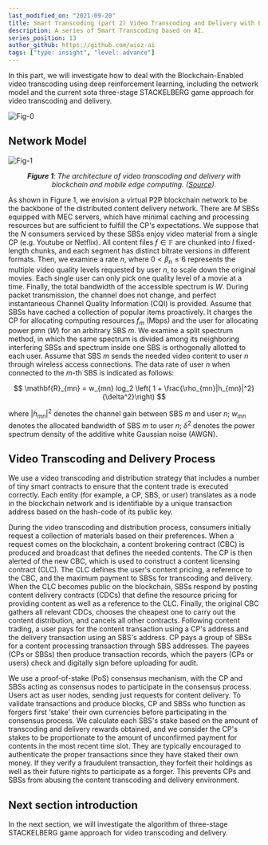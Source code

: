 ```yaml
---
last_modified_on: "2021-09-20"
title: Smart Transcoding (part 2) Video Transcoding and Delivery with Blockchain.
description: A series of Smart Transcoding based on AI.
series_position: 13
author_github: https://github.com/aioz-ai
tags: ["type: insight", "level: advance"]
---
```



In this part, we will investigate how to deal with the Blockchain-Enabled video transcoding using deep reinforcement learning, including the network model and the current sota three-stage STACKELBERG game approach for video transcoding and delivery.

![Fig-0](https://vision.aioz.io/f/d95290a29cda419bb702/?dl=1)

## Network Model

![Fig-1](https://d3i71xaburhd42.cloudfront.net/e87768672ee1ccc4d31d02fe158b68d9b6a5bd0b/3-Figure1-1.png)
*<center>**Figure 1**: The architecture of video transcoding and delivery with blockchain and mobile edge computing. ([Source](https://www.google.com/url?sa=i&url=https%3A%2F%2Fwww.semanticscholar.org%2Fpaper%2FVideo-Transcoding-and-Delivery-with-Blockchain-and-Liu-Li%2Fe87768672ee1ccc4d31d02fe158b68d9b6a5bd0b&psig=AOvVaw3-12T5ro7HCjqNOW3lSPNP&ust=1631763295276000&source=images&cd=vfe&ved=0CAsQjRxqFwoTCIDf7o-GgPMCFQAAAAAdAAAAABAN)).</center>*

As shown in Figure 1, we envision a virtual P2P blockchain network to be the backbone of the distributed content delivery network. There are $M$ SBSs equipped with MEC servers, which have minimal caching and processing resources but are sufficient to fulfill the CP's expectations. We suppose that the $N$ consumers serviced by these SBSs enjoy video material from a single CP (e.g. Youtube or Netflix). All content files $f \in \mathbb{F}$ are chunked into $l$ fixed-length chunks, and each segment has distinct bitrate versions in different formats. Then, we examine a rate $n$, where $0 < \beta_n \leq 6$ represents the multiple video quality levels requested by user $n$, to scale down the original movies. Each single user can only pick one quality level of a movie at a time. Finally, the total bandwidth of the accessible spectrum is $W$. During packet transmission, the channel does not change, and perfect instantaneous Channel Quality Information (CQI) is provided. Assume that SBSs have cached a collection of popular items proactively. It charges the CP for allocating computing resources $f_m$ (Mbps) and the user for allocating power pmn ($W$) for an arbitrary SBS $m$. We examine a split spectrum method, in which the same spectrum is divided among its neighboring interfering SBSs and spectrum inside one SBS is orthogonally allotted to each user. Assume that SBS $m$ sends the needed video content to user $n$ through wireless access connections. The data rate of user $n$ when connected to the $m$-th SBS is indicated as follows:

$$
\mathbf{R}_{mn} = w_{mn} log_2 \left( 1 + \frac{\rho_{mn}|h_{mn}|^2}{\delta^2}\right)
$$

where $|h_{mn}|^2$ denotes the channel gain between SBS $m$ and user $n$; $w_{mn}$ denotes the allocated bandwidth of SBS $m$ to user $n$; $\delta^2$ denotes the power spectrum density of the additive white Gaussian noise (AWGN).

## Video Transcoding and Delivery Process

We use a video transcoding and distribution strategy that includes a number of tiny smart contracts to ensure that the content trade is executed correctly. Each entity (for example, a CP, SBS, or user) translates as a node in the blockchain network and is identifiable by a unique transaction address based on the hash-code of its public key.

During the video transcoding and distribution process, consumers initially request a collection of materials based on their preferences. When a request comes on the blockchain, a content brokering contract (CBC) is produced and broadcast that defines the needed contents. The CP is then alerted of the new CBC, which is used to construct a content licensing contract (CLC). The CLC defines the user's content pricing, a reference to the CBC, and the maximum payment to SBSs for transcoding and delivery. When the CLC becomes public on the blockchain, SBSs respond by posting content delivery contracts (CDCs) that define the resource pricing for providing content as well as a reference to the CLC. Finally, the original CBC gathers all relevant CDCs, chooses the cheapest one to carry out the content distribution, and cancels all other contracts. Following content trading, a user pays for the content transaction using a CP's address and the delivery transaction using an SBS's address. CP pays a group of SBSs for a content processing transaction through SBS addresses. The payees (CPs or SBSs) then produce transaction records, which the payers (CPs or users) check and digitally sign before uploading for audit.

We use a proof-of-stake (PoS) consensus mechanism, with the CP and SBSs acting as consensus nodes to participate in the consensus process. Users act as user nodes, sending just requests for content delivery. To validate transactions and produce blocks, CP and SBSs who function as forgers first ‘stake' their own currencies before participating in the consensus process. We calculate each SBS's stake based on the amount of transcoding and delivery rewards obtained, and we consider the CP's stakes to be proportionate to the amount of unconfirmed payment for contents in the most recent time slot. They are typically encouraged to authenticate the proper transactions since they have staked their own money. If they verify a fraudulent transaction, they forfeit their holdings as well as their future rights to participate as a forger.
This prevents CPs and SBSs from abusing the content transcoding and delivery environment.

## Next section introduction
In the next section, we will investigate the algorithm of three-stage STACKELBERG game approach for video transcoding and delivery.
